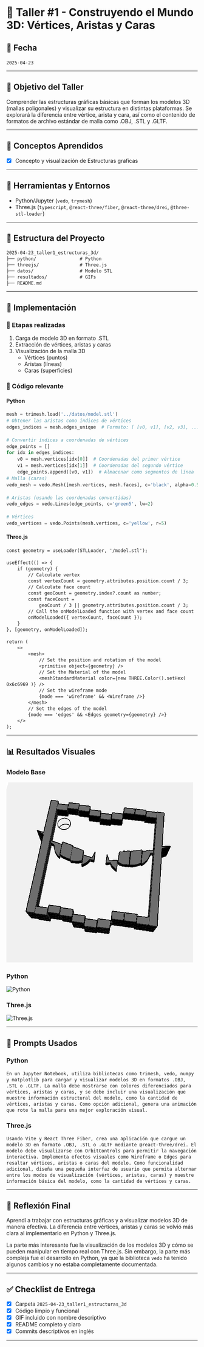 # 🧪 Taller #1 - Construyendo el Mundo 3D: Vértices, Aristas y Caras

## 📅 Fecha
`2025-04-23`

---

## 🎯 Objetivo del Taller

Comprender las estructuras gráficas básicas que forman los modelos 3D (mallas poligonales) y visualizar su estructura en distintas plataformas. Se explorará la diferencia entre vértice, arista y cara, así como el contenido de formatos de archivo estándar de malla como .OBJ, .STL y .GLTF.

---

## 🧠 Conceptos Aprendidos

- [x] Concepto y visualización de Estructuras graficas

---

## 🔧 Herramientas y Entornos


- Python/Jupyter (`vedo`, `trymesh`)
- Three.js (`typescript`, `@react-three/fiber`, `@react-three/drei`, `@three-stl-loader`)

---

## 📁 Estructura del Proyecto

```
2025-04-23_taller1_estructuras_3d/
├── python/                # Python
├── threejs/               # Three.js
├── datos/                 # Modelo STL
├── resultados/            # GIFs
├── README.md
```

---

## 🧪 Implementación


### 🔹 Etapas realizadas
1. Carga de modelo 3D en formato .STL
2. Extracción de vértices, aristas y caras
3. Visualización de la malla 3D
   - Vértices (puntos)
   - Aristas (líneas)
   - Caras (superficies)


### 🔹 Código relevante


#### Python

```python
mesh = trimesh.load('../datos/model.stl')
# Obtener las aristas como índices de vértices
edges_indices = mesh.edges_unique  # Formato: [ [v0, v1], [v2, v3], ... ]

# Convertir índices a coordenadas de vértices
edge_points = []
for idx in edges_indices:
    v0 = mesh.vertices[idx[0]]  # Coordenadas del primer vértice
    v1 = mesh.vertices[idx[1]]  # Coordenadas del segundo vértice
    edge_points.append([v0, v1])  # Almacenar como segmentos de línea
# Malla (caras)
vedo_mesh = vedo.Mesh([mesh.vertices, mesh.faces], c='black', alpha=0.5)

# Aristas (usando las coordenadas convertidas)
vedo_edges = vedo.Lines(edge_points, c='green5', lw=2)

# Vértices
vedo_vertices = vedo.Points(mesh.vertices, c='yellow', r=5)
```

#### Three.js

```react
const geometry = useLoader(STLLoader, '/model.stl');

useEffect(() => {
    if (geometry) {
        // Calculate vertex
        const vertexCount = geometry.attributes.position.count / 3;
        // Calculate face count
        const geoCount = geometry.index?.count as number;
        const faceCount =
            geoCount / 3 || geometry.attributes.position.count / 3;
        // Call the onModelLoaded function with vertex and face count
        onModelLoaded({ vertexCount, faceCount });
    }
}, [geometry, onModelLoaded]);

return (
    <>
        <mesh>
            // Set the position and rotation of the model
            <primitive object={geometry} />
            // Set the Material of the model
            <meshStandardMaterial color={new THREE.Color().setHex( 0x6c6969 )} />
            // Set the wireframe mode
            {mode === 'wireframe' && <Wireframe />}
        </mesh>
        // Set the edges of the model
        {mode === 'edges' && <Edges geometry={geometry} />}
    </>
);
```





---
## 📊 Resultados Visuales

### Modelo Base
![Modelo Base](datos/model.png)

### Python
![Python](resultados/Python.gif)


### Three.js
![Three.js](resultados/Threejs.gif)

---

## 🧩 Prompts Usados

### Python
```text
En un Jupyter Notebook, utiliza bibliotecas como trimesh, vedo, numpy y matplotlib para cargar y visualizar modelos 3D en formatos .OBJ, .STL o .GLTF. La malla debe mostrarse con colores diferenciados para vértices, aristas y caras, y se debe incluir una visualización que muestre información estructural del modelo, como la cantidad de vértices, aristas y caras. Como opción adicional, genera una animación que rote la malla para una mejor exploración visual.
```


### Three.js
```text
Usando Vite y React Three Fiber, crea una aplicación que cargue un modelo 3D en formato .OBJ, .STL o .GLTF mediante @react-three/drei. El modelo debe visualizarse con OrbitControls para permitir la navegación interactiva. Implementa efectos visuales como Wireframe o Edges para resaltar vértices, aristas o caras del modelo. Como funcionalidad adicional, diseña una pequeña interfaz de usuario que permita alternar entre los modos de visualización (vértices, aristas, caras) y muestre información básica del modelo, como la cantidad de vértices y caras.
```


---

## 💬 Reflexión Final

Aprendí a trabajar con estructuras gráficas y a visualizar modelos 3D de manera efectiva. La diferencia entre vértices, aristas y caras se volvió más clara al implementarlo en Python y Three.js.

La parte más interesante fue la visualización de los modelos 3D y cómo se pueden manipular en tiempo real con Three.js. Sin embargo, la parte más compleja fue el desarrollo en Python, ya que la biblioteca `vedo` ha tenido algunos cambios y no estaba completamente documentada.

---


## ✅ Checklist de Entrega

- [x] Carpeta `2025-04-23_taller1_estructuras_3d`
- [x] Código limpio y funcional
- [x] GIF incluido con nombre descriptivo
- [x] README completo y claro
- [x] Commits descriptivos en inglés

---